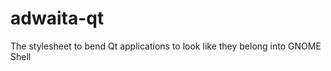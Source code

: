 adwaita-qt
==========

The stylesheet to bend Qt applications to look like they belong into GNOME Shell
